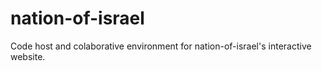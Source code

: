 # nation-of-israel
Code host and colaborative environment for nation-of-israel's interactive website. 
